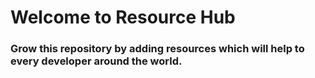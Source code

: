 # Welcome to Resource Hub

### Grow this repository by adding resources which will help to every developer around the world. 
